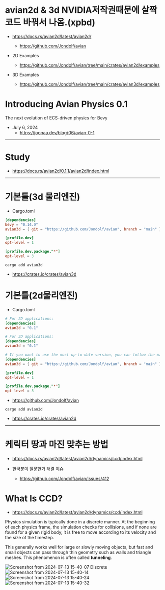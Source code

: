 # avian2d & 3d NVIDIA저작권때문에 살짝 코드 바꿔서 나옴.(xpbd)

- https://docs.rs/avian2d/latest/avian2d/
  - https://github.com/Jondolf/avian

- 2D Examples
  - https://github.com/Jondolf/avian/tree/main/crates/avian2d/examples

- 3D Examples
  - https://github.com/Jondolf/avian/tree/main/crates/avian3d/examples

# Introducing Avian Physics 0.1
The next evolution of ECS-driven physics for Bevy
- July 6, 2024
  - https://joonaa.dev/blog/06/avian-0-1

<hr>

# Study
- https://docs.rs/avian2d/0.1.1/avian2d/index.html

<hr>

# 기본틀(3d 물리엔진)

- Cargo.toml
```toml
[dependencies]
bevy = "0.14.0"
avian3d = { git = "https://github.com/Jondolf/avian", branch = "main" }

[profile.dev]
opt-level = 1

[profile.dev.package."*"]
opt-level = 3
```

```
cargo add avian3d
```
- https://crates.io/crates/avian3d

# 기본틀(2d물리엔진)

- Cargo.toml
```toml
# For 2D applications:
[dependencies]
avian2d = "0.1"

# For 3D applications:
[dependencies]
avian3d = "0.1"

# If you want to use the most up-to-date version, you can follow the main branch:
[dependencies]
avian3d = { git = "https://github.com/Jondolf/avian", branch = "main" }

[profile.dev]
opt-level = 1

[profile.dev.package."*"]
opt-level = 3
```
- https://github.com/Jondolf/avian

```
cargo add avian2d
```
- https://crates.io/crates/avian2d

<hr>


# 케릭터 땅과 마진 맞추는 방법
- https://docs.rs/avian2d/latest/avian2d/dynamics/ccd/index.html

- 한국분이 질문한거 해결 이슈
  - https://github.com/Jondolf/avian/issues/412

# What Is CCD?

- https://docs.rs/avian2d/latest/avian2d/dynamics/ccd/index.html

<p>Physics simulation is typically done in a discrete manner.
At the beginning of each physics frame, the simulation checks for collisions,
and if none are found for a given rigid body, it is free to move according to
its velocity and the size of the timestep.</p>
<p>This generally works well for large or slowly moving objects, but fast and small
objects can pass through thin geometry such as walls and triangle meshes.
This phenomenon is often called <strong>tunneling</strong>.</p>

![Screenshot from 2024-07-13 15-40-07](https://github.com/user-attachments/assets/9b4d0e16-a068-47be-85db-7e6ea9acf0cf)
Discrete
![Screenshot from 2024-07-13 15-40-14](https://github.com/user-attachments/assets/09a091b1-c45f-4b01-a973-51bf0b4e8863)
![Screenshot from 2024-07-13 15-40-24](https://github.com/user-attachments/assets/fdef78dc-09ad-43c2-a231-7f8167484e1e)
![Screenshot from 2024-07-13 15-40-32](https://github.com/user-attachments/assets/87bb7bed-1b8d-4e2c-97da-365c1bb2c945)

